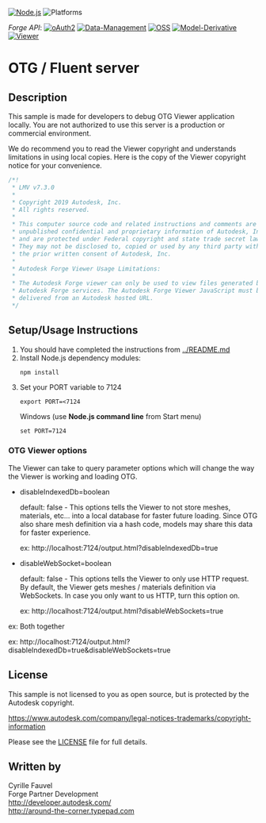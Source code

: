 [![Node.js](https://img.shields.io/badge/Node.js-10.16.0-blue.svg)](https://nodejs.org/)
![Platforms](https://img.shields.io/badge/platform-windows%20%7C%20osx%20%7C%20linux-lightgray.svg)

*Forge API*:
[![oAuth2](https://img.shields.io/badge/oAuth2-v1-green.svg)](http://developer-autodesk.github.io/)
[![Data-Management](https://img.shields.io/badge/Data%20Management-v1-green.svg)](http://developer-autodesk.github.io/)
[![OSS](https://img.shields.io/badge/OSS-v2-green.svg)](http://developer-autodesk.github.io/)
[![Model-Derivative](https://img.shields.io/badge/Model%20Derivative-v2-green.svg)](http://developer-autodesk.github.io/)
[![Viewer](https://img.shields.io/badge/Forge%20Viewer-v7.3-green.svg)](http://developer-autodesk.github.io/)


# OTG / Fluent server


## Description

This sample is made for developers to debug OTG Viewer application locally. You are not authorized to use this server is a production or commercial environment.

We do recommend you to read the Viewer copyright and understands limitations in using local copies. Here is the copy of the Viewer copyright notice for your convenience.

```javascript
/*!
 * LMV v7.3.0
 * 
 * Copyright 2019 Autodesk, Inc.
 * All rights reserved.
 * 
 * This computer source code and related instructions and comments are the
 * unpublished confidential and proprietary information of Autodesk, Inc.
 * and are protected under Federal copyright and state trade secret law.
 * They may not be disclosed to, copied or used by any third party without
 * the prior written consent of Autodesk, Inc.
 * 
 * Autodesk Forge Viewer Usage Limitations:
 * 
 * The Autodesk Forge viewer can only be used to view files generated by
 * Autodesk Forge services. The Autodesk Forge Viewer JavaScript must be
 * delivered from an Autodesk hosted URL.
 */
```

## Setup/Usage Instructions

  1. You should have completed the instructions from [../README.md](../README.md)
  2. Install Node.js dependency modules:<br />
     ```
     npm install
     ```
  3. Set your PORT variable to 7124
     ```
     export PORT=<7124
     ```
     Windows (use <b>Node.js command line</b> from Start menu)
     ```
     set PORT=7124
     ```

### OTG Viewer options

The Viewer can take to query parameter options which will change the way the Viewer is working and loading OTG.

* disableIndexedDb=boolean

  default: false - This options tells the Viewer to not store meshes, materials, etc... into a local database for faster future loading. Since OTG also share mesh definition via a hash code, models may share this data for faster experience.

  ex: http://localhost:7124/output.html?disableIndexedDb=true

* disableWebSocket=boolean

  default: false - This options tells the Viewer to only use HTTP request. By default, the Viewer gets meshes / materials definition via WebSockets. In case you only want to us HTTP, turn this option on.

  ex: http://localhost:7124/output.html?disableWebSockets=true

ex: Both together

ex: http://localhost:7124/output.html?disableIndexedDb=true&disableWebSockets=true

## License

This sample is not licensed to you as open source, but is protected by the Autodesk copyright.

https://www.autodesk.com/company/legal-notices-trademarks/copyright-information

Please see the [LICENSE](LICENSE) file for full details.

## Written by

Cyrille Fauvel <br />
Forge Partner Development <br />
http://developer.autodesk.com/ <br />
http://around-the-corner.typepad.com <br />
